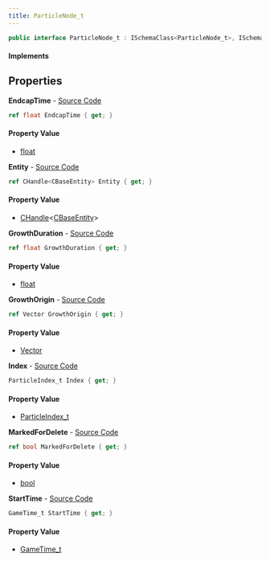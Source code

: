 ```yaml
---
title: ParticleNode_t
---
```


```csharp
public interface ParticleNode_t : ISchemaClass<ParticleNode_t>, ISchemaField, ISchemaClass, INativeHandle
```

#### Implements

## Properties

**EndcapTime** - [Source Code](https://github.com/swiftly-solution/swiftlys2/blob/main/managed/src/SwiftlyS2.Generated/Schemas/Interfaces/ParticleNode_t.cs#L26)

```csharp
ref float EndcapTime { get; }
```

#### Property Value

- [float](https://learn.microsoft.com/dotnet/api/system.single)

**Entity** - [Source Code](https://github.com/swiftly-solution/swiftlys2/blob/main/managed/src/SwiftlyS2.Generated/Schemas/Interfaces/ParticleNode_t.cs#L16)

```csharp
ref CHandle<CBaseEntity> Entity { get; }
```

#### Property Value

- [CHandle](/docs/api/shared/natives/chandle-1)<[CBaseEntity](/docs/api/shared/schemadefinitions/cbaseentity)>

**GrowthDuration** - [Source Code](https://github.com/swiftly-solution/swiftlys2/blob/main/managed/src/SwiftlyS2.Generated/Schemas/Interfaces/ParticleNode_t.cs#L22)

```csharp
ref float GrowthDuration { get; }
```

#### Property Value

- [float](https://learn.microsoft.com/dotnet/api/system.single)

**GrowthOrigin** - [Source Code](https://github.com/swiftly-solution/swiftlys2/blob/main/managed/src/SwiftlyS2.Generated/Schemas/Interfaces/ParticleNode_t.cs#L24)

```csharp
ref Vector GrowthOrigin { get; }
```

#### Property Value

- [Vector](/docs/api/shared/natives/vector)

**Index** - [Source Code](https://github.com/swiftly-solution/swiftlys2/blob/main/managed/src/SwiftlyS2.Generated/Schemas/Interfaces/ParticleNode_t.cs#L18)

```csharp
ParticleIndex_t Index { get; }
```

#### Property Value

- [ParticleIndex_t](/docs/api/shared/schemadefinitions/particleindex_t)

**MarkedForDelete** - [Source Code](https://github.com/swiftly-solution/swiftlys2/blob/main/managed/src/SwiftlyS2.Generated/Schemas/Interfaces/ParticleNode_t.cs#L28)

```csharp
ref bool MarkedForDelete { get; }
```

#### Property Value

- [bool](https://learn.microsoft.com/dotnet/api/system.boolean)

**StartTime** - [Source Code](https://github.com/swiftly-solution/swiftlys2/blob/main/managed/src/SwiftlyS2.Generated/Schemas/Interfaces/ParticleNode_t.cs#L20)

```csharp
GameTime_t StartTime { get; }
```

#### Property Value

- [GameTime_t](/docs/api/shared/schemadefinitions/gametime_t)

